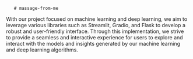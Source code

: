        # massage-from-me
With our project focused on machine learning and deep learning, we aim to leverage various libraries such as Streamlit, Gradio, and Flask to develop a robust and user-friendly interface. Through this implementation, we strive to provide a seamless and interactive experience for users to explore and interact with the models and insights generated by our machine learning and deep learning algorithms.
